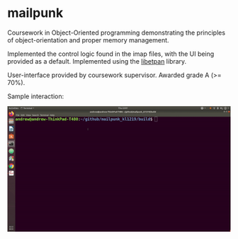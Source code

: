 # mailpunk

Coursework in Object-Oriented programming demonstrating the principles of object-orientation and proper memory management. 

Implemented the control logic found in the imap files, with the UI being provided as a default. Implemented using the [libetpan](https://github.com/dinhviethoa/libetpan) library. 

User-interface provided by coursework supervisor. Awarded grade A (>= 70%). 

Sample interaction: 


![](/Demo/mailpunk.gif)
